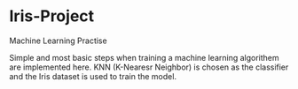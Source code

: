 # Iris-Project
Machine Learning Practise
<p>Simple and most basic steps when training a machine learning algorithem are implemented here. KNN (K-Nearesr Neighbor) is chosen as the classifier and the Iris dataset is used to train the model.</p>
